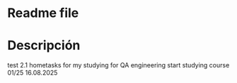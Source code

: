 # Readme file

# Descripción 

test 2.1
hometasks for my studying for QA engineering 
start studying course 01/25
16.08.2025
